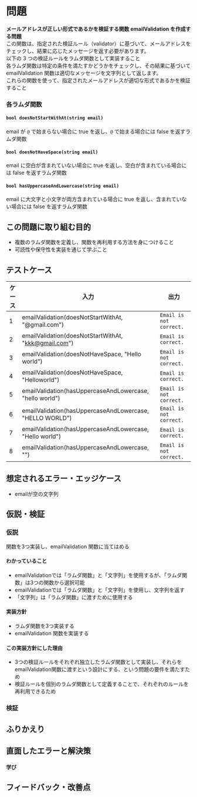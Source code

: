 # 問題

**メールアドレスが正しい形式であるかを検証する関数 emailValidation を作成する問題**  
この関数は、指定された検証ルール（validator）に基づいて、メールアドレスをチェックし、結果に応じたメッセージを返す必要があります。  
以下の 3 つの検証ルールをラムダ関数として実装すること   
各ラムダ関数は特定の条件を満たすかどうかをチェックし、その結果に基づいて emailValidation 関数は適切なメッセージを文字列として返します。  
これらの関数を使って、指定されたメールアドレスが適切な形式であるかを検証すること  

### 各ラムダ関数

#### `bool doesNotStartWithAt(string email)`
email が `@` で始まらない場合に true を返し、`@` で始まる場合には false を返すラムダ関数  

#### `bool doesNotHaveSpace(string email)`
email に空白が含まれていない場合に true を返し、空白が含まれている場合には false を返すラムダ関数  

#### `bool hasUppercaseAndLowercase(string email)`
email に大文字と小文字が両方含まれている場合に true を返し、含まれていない場合には false を返すラムダ関数  


## この問題に取り組む目的

- 複数のラムダ関数を定義し、関数を再利用する方法を身につけること  
- 可読性や保守性を実装を通じて学ぶこと  


## テストケース

| ケース | 入力 | 出力 |
| - | - | - |
| 1 | emailValidation(doesNotStartWithAt, "@gmail.com") | `Email is not correct.` |
| 2 | emailValidation(doesNotStartWithAt, "kkk@gmail.com") | `Email is correct.` |
| 3 | emailValidation(doesNotHaveSpace, "Hello world") | `Email is not correct.` |
| 4 | emailValidation(doesNotHaveSpace, "Helloworld") | `Email is correct.` |
| 5 | emailValidation(hasUppercaseAndLowercase, "hello world") | `Email is not correct.` |
| 6 | emailValidation(hasUppercaseAndLowercase, "HELLO WORLD") | `Email is not correct.` |
| 7 | emailValidation(hasUppercaseAndLowercase, "Hello world") | `Email is correct.` |
| 8 | emailValidation(hasUppercaseAndLowercase, "") | `Email is not correct.` |


## 想定されるエラー・エッジケース

- emailが空の文字列

## 仮説・検証

### 仮説

関数を3つ実装し、emailValidation 関数に当てはめる  

#### わかっていること

- emailValidationでは「ラムダ関数」と「文字列」を使用するが、「ラムダ関数」は3つの関数から選択可能  
- emailValidationでは「ラムダ関数」と「文字列」を使用し、文字列を返す 
- 「文字列」は「ラムダ関数」に渡すために使用する

#### 実装方針
  
- ラムダ関数を3つ実装する
- emailValidation 関数を実装する

#### この実装方針にした理由

- 3つの検証ルールをそれぞれ独立したラムダ関数として実装し、それらをemailValidation関数に渡すという設計にする、という問題の要件を満たすため
- 検証ルールを個別のラムダ関数として定義することで、それぞれのルールを再利用できるため

### 検証



## ふりかえり



## 直面したエラーと解決策



#### 学び



## フィードバック・改善点


